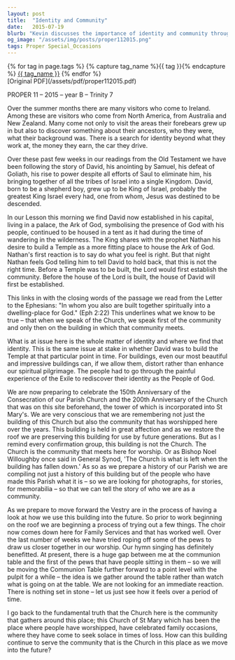 ```yaml
---
layout: post
title:  "Identity and Community"
date:   2015-07-19
blurb: "Kevin discusses the importance of identity and community through the lens of biblical history and the story of David. He emphasizes that the Church is not just a building, but the community that gathers within it. The sermon reflects on the significance of buildings and how they can either distort or enhance our spiritual journey, urging the congregation to focus on faithfulness to God rather than the physical structures."
og_image: "/assets/img/posts/proper112015.png"
tags: Proper Special_Occasions
---    
```

<div class="tag-pills">
  {% for tag in page.tags %}
    {% capture tag_name %}{{ tag }}{% endcapture %}
    <a href="{{ site.baseurl }}/tag/{{ tag_name }}" class="tag-pill">{{ tag_name }}</a>
  {% endfor %}
</div>
[Original PDF](/assets/pdf/proper112015.pdf)

PROPER 11 – 2015 – year B – Trinity 7

Over the summer months there are many visitors who come to Ireland. Among these are visitors who come from North America, from Australia and New Zealand. Many come not only to visit the areas their forebears grew up in but also to discover something about their ancestors, who they were, what their background was. There is a search for identity beyond what they work at, the money they earn, the car they drive.

Over these past few weeks in our readings from the Old Testament we have been following the story of David, his anointing by Samuel, his defeat of Goliath, his rise to power despite all efforts of Saul to eliminate him, his bringing together of all the tribes of Israel into a single Kingdom. David, born to be a shepherd boy, grew up to be King of Israel, probably the greatest King Israel every had, one from whom, Jesus was destined to be descended.

In our Lesson this morning we find David now established in his capital, living in a palace, the Ark of God, symbolising the presence of God with his people, continued to be housed in a tent as it had during the time of wandering in the wilderness. The King shares with the prophet Nathan his desire to build a Temple as a more fitting place to house the Ark of God. Nathan's first reaction is to say do what you feel is right. But that night Nathan feels God telling him to tell David to hold back, that this is not the right time. Before a Temple was to be built, the Lord would first establish the community. Before the house of the Lord is built, the house of David will first be established.

This links in with the closing words of the passage we read from the Letter to the Ephesians: "In whom you also are built together spiritually into a dwelling-place for God." (Eph 2:22) This underlines what we know to be true – that when we speak of the Church, we speak first of the community and only then on the building in which that community meets.

What is at issue here is the whole matter of identity and where we find that identity. This is the same issue at stake in whether David was to build the Temple at that particular point in time. For buildings, even our most beautiful and impressive buildings can, if we allow them, distort rather than enhance our spiritual pilgrimage. The people had to go through the painful experience of the Exile to rediscover their identity as the People of God.

We are now preparing to celebrate the 150th Anniversary of the Consecration of our Parish Church and the 200th Anniversary of the Church that was on this site beforehand, the tower of which is incorporated into St Mary's. We are very conscious that we are remembering not just the building of this Church but also the community that has worshipped here over the years. This building is held in great affection and as we restore the roof we are preserving this building for use by future generations. But as I remind every confirmation group, this building is not the Church. The Church is the community that meets here for worship. Or as Bishop Noel Willoughby once said in General Synod, 'The Church is what is left when the building has fallen down.' As so as we prepare a history of our Parish we are compiling not just a history of this building but of the people who have made this Parish what it is – so we are looking for photographs, for stories, for memorabilia – so that we can tell the story of who we are as a community.

As we prepare to move forward the Vestry are in the process of having a look at how we use this building into the future. So prior to work beginning on the roof we are beginning a process of trying out a few things. The choir now comes down here for Family Services and that has worked well. Over the last number of weeks we have tried roping off some of the pews to draw us closer together in our worship. Our hymn singing has definitely benefitted. At present, there is a huge gap between me at the communion table and the first of the pews that have people sitting in them – so we will be moving the Communion Table further forward to a point level with the pulpit for a while – the idea is we gather around the table rather than watch what is going on at the table. We are not looking for an immediate reaction. There is nothing set in stone – let us just see how it feels over a period of time.

I go back to the fundamental truth that the Church here is the community that gathers around this place; this Church of St Mary which has been the place where people have worshipped, have celebrated family occasions, where they have come to seek solace in times of loss. How can this building continue to serve the community that is the Church in this place as we move into the future?
